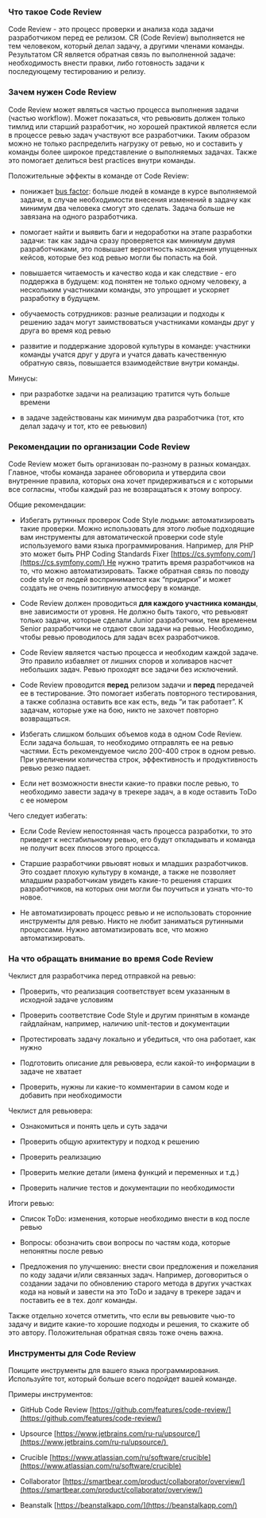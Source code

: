 ### Что такое Code Review

Code Review - это процесс проверки и анализа кода задачи разработчиком перед ее релизом. CR (Code Review) выполняется не тем человеком, который делал задачу, а другими членами команды. Результатом CR является обратная связь по выполненной задаче: необходимость внести правки, либо готовность задачи к последующему тестированию и релизу.

### Зачем нужен Code Review

Code Review может являться частью процесса выполнения задачи (частью workflow). Может показаться, что ревьювить должен только тимлид или старший разработчик, но хорошей практикой является если в процессе ревью задач участвуют все разработчики. Таким образом можно не только распределить нагрузку от ревью, но и составить у команды более широкое представление о выполняемых задачах. Также это помогает делиться best practices внутри команды.

Положительные эффекты в команде от Code Review:

-   понижает [bus factor](https://en.wikipedia.org/wiki/Bus_factor): больше людей в команде в курсе выполняемой задачи, в случае необходимости внесения изменений в задачу как минимум два человека смогут это сделать. Задача больше не завязана на одного разработчика.
    
-   помогает найти и выявить баги и недоработки на этапе разработки задачи: так как задача сразу проверяется как минимум двумя разработчиками, это повышает вероятность нахождения упущенных кейсов, которые без код ревью могли бы попасть на бой.
    
-   повышается читаемость и качество кода и как следствие - его поддержка в будущем: код понятен не только одному человеку, а нескольким участниками команды, это упрощает и ускоряет разработку в будущем.
    
-   обучаемость сотрудников: разные реализации и подходы к решению задач могут заимствоваться участниками команды друг у друга во время код ревью
    
-   развитие и поддержание здоровой культуры в команде: участники команды учатся друг у друга и учатся давать качественную обратную связь, повышается взаимодействие внутри команды.
    

Минусы:

-   при разработке задачи на реализацию тратится чуть больше времени
    
-   в задаче задействованы как минимум два разработчика (тот, кто делал задачу и тот, кто ее ревьювил)
    

### Рекомендации по организации Code Review

Code Review может быть организован по-разному в разных командах. Главное, чтобы команда заранее обговорила и утвердила свои внутренние правила, которых она хочет придерживаться и с которыми все согласны, чтобы каждый раз не возвращаться к этому вопросу.

Общие рекомендации:

-   Избегать рутинных проверок Code Style людьми: автоматизировать такие проверки. Можно использовать для этого любые подходящие вам инструменты для автоматической проверки code style используемого вами языка программирования. Например, для PHP это может быть PHP Coding Standards Fixer [https://cs.symfony.com/](https://cs.symfony.com/) Не нужно тратить время разработчиков на то, что можно автоматизировать. Также обратная связь по поводу code style от людей воспринимается как “придирки” и может создать не очень позитивную атмосферу в команде.
    
-   Code Review должен проводиться **для каждого участника команды**, вне зависимости от уровня. Не должно быть такого, что ревьювят только задачи, которые сделали Junior разработчики, тем временем Senior разработчики не отдают свои задачи на ревью. Необходимо, чтобы ревью проводилось для задач всех разработчиков.
    
-   Code Review является частью процесса и необходим каждой задаче. Это правило избавляет от лишних споров и холиваров насчет небольших задач. Ревью проходят все задачи без исключений.
    
-   Code Review проводится **перед** релизом задачи и **перед** передачей ее в тестирование. Это помогает избегать повторного тестирования, а также соблазна оставить все как есть, ведь “и так работает”. К задачам, которые уже на бою, никто не захочет повторно возвращаться.
    
-   Избегать слишком больших объемов кода в одном Code Review. Если задача большая, то необходимо отправлять ее на ревью частями. Есть рекомендуемое число 200-400 строк в одном ревью. При увеличении количества строк, эффективность и продуктивность ревью резко падает.
    
-   Если нет возможности внести какие-то правки после ревью, то необходимо завести задачу в трекере задач, а в коде оставить ToDo с ее номером
    

Чего следует избегать: 

-   Если Code Review непостоянная часть процесса разработки, то это приведет к нестабильному ревью, его будут откладывать и команда не получит всех плюсов этого процесса.
    
-   Старшие разработчики рвьювят новых и младших разработчиков. Это создает плохую культуру в команде, а также не позволяет младшим разработчикам увидеть какие-то решения старших разработчиков, на которых они могли бы поучиться и узнать что-то новое.
    
-   Не автоматизировать процесс ревью и не использовать сторонние инструменты для ревью. Никто не любит заниматься рутинными процессами. Нужно автоматизировать все, что можно автоматизировать. 
    

### На что обращать внимание во время Code Review

Чеклист для разработчика перед отправкой на ревью:

-   Проверить, что реализация соответствует всем указанным в исходной задаче условиям
    
-   Проверить соответствие Code Style и другим принятым в команде гайдлайнам, например, наличию unit-тестов и документации
    
-   Протестировать задачу локально и убедиться, что она работает, как нужно
    
-   Подготовить описание для ревьювера, если какой-то информации в задаче не хватает
    
-   Проверить, нужны ли какие-то комментарии в самом коде и добавить при необходимости
    

Чеклист для ревьювера:

-   Ознакомиться и понять цель и суть задачи
    
-   Проверить общую архитектуру и подход к решению
    
-   Проверить реализацию
    
-   Проверить мелкие детали (имена функций и переменных и т.д.)
    
-   Проверить наличие тестов и документации по необходимости
    

Итоги ревью:

-   Список ToDo: изменения, которые необходимо внести в код после ревью
    
-   Вопросы: обозначить свои вопросы по частям кода, которые непонятны после ревью
    
-   Предложения по улучшению: внести свои предложения и пожелания по коду задачи и/или связанных задач. Например, договориться о создании задачи по обновлению старого метода в других участках кода на новый и завести на это ToDo и задачу в трекере задач и поставить ее в тех. долг команды.
    

Также отдельно хочется отметить, что если вы ревьювите чью-то задачу и видите какие-то хорошие подходы и решения, то скажите об это автору. Положительная обратная связь тоже очень важна.

### Инструменты для Code Review

Поищите инструменты для вашего языка программирования. Используйте тот, который больше всего подойдет вашей команде.

Примеры инструментов:

-   GitHub Code Review [https://github.com/features/code-review/](https://github.com/features/code-review/)
    
-   Upsource [https://www.jetbrains.com/ru-ru/upsource/](https://www.jetbrains.com/ru-ru/upsource/) 
    
-   Crucible [https://www.atlassian.com/ru/software/crucible](https://www.atlassian.com/ru/software/crucible)
    
-   Collaborator [https://smartbear.com/product/collaborator/overview/](https://smartbear.com/product/collaborator/overview/)
    
-   Beanstalk [https://beanstalkapp.com/](https://beanstalkapp.com/)